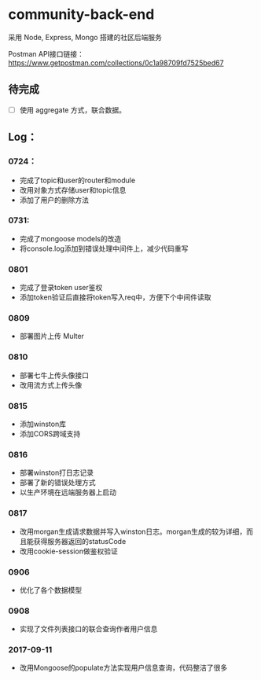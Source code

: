 # community-back-end
采用 Node, Express, Mongo 搭建的社区后端服务

Postman API接口链接：
https://www.getpostman.com/collections/0c1a98709fd7525bed67

## 待完成
- [ ] 使用 aggregate 方式，联合数据。

## Log：
### 0724：
- 完成了topic和user的router和module
- 改用对象方式存储user和topic信息
- 添加了用户的删除方法

### 0731:
- 完成了mongoose models的改造
- 将console.log添加到错误处理中间件上，减少代码重写

### 0801
- 完成了登录token user鉴权
- 添加token验证后直接将token写入req中，方便下个中间件读取

### 0809 
- 部署图片上传 Multer

### 0810 
- 部署七牛上传头像接口
- 改用流方式上传头像

### 0815
- 添加winston库
- 添加CORS跨域支持

### 0816
- 部署winston打日志记录
- 部署了新的错误处理方式
- 以生产环境在远端服务器上启动

### 0817
- 改用morgan生成请求数据并写入winston日志。morgan生成的较为详细，而且能获得服务器返回的statusCode
- 改用cookie-session做鉴权验证

### 0906 
- 优化了各个数据模型

### 0908 
- 实现了文件列表接口的联合查询作者用户信息

### 2017-09-11
- 改用Mongoose的populate方法实现用户信息查询，代码整洁了很多
